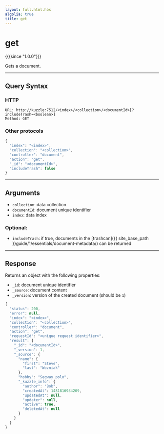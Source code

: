 ```yaml
---
layout: full.html.hbs
algolia: true
title: get
---
```


# get

{{{since "1.0.0"}}}

Gets a document.

---

## Query Syntax

### HTTP

```http
URL: http://kuzzle:7512/<index>/<collection>/<documentId>[?includeTrash=<boolean>]
Method: GET
```

### Other protocols

```js
{
  "index": "<index>",
  "collection": "<collection>",
  "controller": "document",
  "action": "get",
  "_id": "<documentId>",
  "includeTrash": false
}
```

---

## Arguments

* `collection`: data collection
* `documentId`: document unique identifier
* `index`: data index

### Optional:

* `includeTrash`: if true, documents in the [trashcan]({{ site_base_path }}guide/1/essentials/document-metadata/) can be returned

---

## Response

Returns an object with the following properties:

* `_id`: document unique identifier
* `_source`: document content
* `_version`: version of the created document (should be `1`)


```javascript
{
  "status": 200,
  "error": null,
  "index": "<index>",
  "collection": "<collection>",
  "controller": "document",
  "action": "get",
  "requestId": "<unique request identifier>",
  "result": {
    "_id": "<documentId>",
    "_version": 1,
    "_source": {
      "name": {
        "first": "Steve",
        "last": "Wozniak"
      },
      "hobby": "Segway polo",
      "_kuzzle_info": {
        "author": "Bob",
        "createdAt": 1481816934209,
        "updatedAt": null,
        "updater": null,
        "active": true,
        "deletedAt": null
      }
    }
  }
}
```
